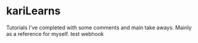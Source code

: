 # kariLearns
Tutorials I've completed with some comments and main take aways. Mainly as a reference for myself.
test webhook
